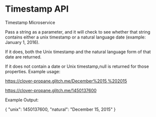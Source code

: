 # Timestamp API

Timestamp Microservice

Pass a string as a parameter, and it will check to see whether that string contains either a unix timestamp or a natural language date (example: January 1, 2016).

If it does, both the Unix timestamp and the natural language form of that date are returned.

If it does not contain a date or Unix timestamp,null is returned for those properties.
Example usage:

https://clover-propane.glitch.me/December%2015,%202015 

https://clover-propane.glitch.me/1450137600


Example Output:

{ "unix": 1450137600, "natural": "December 15, 2015" }
